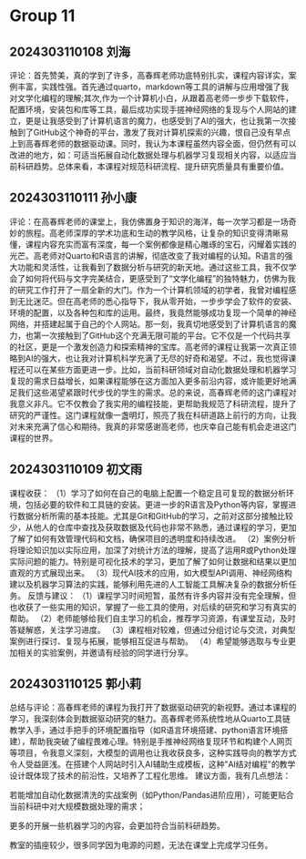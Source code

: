 # Group 11


## 2024303110108 刘海

评论：首先赞美，真的学到了许多，高春辉老师功底特别扎实，课程内容详实，案例丰富，实践性强。首先通过quarto，markdown等工具的讲解与应用增强了我对文学化编程的理解;其次,作为一个计算机小白，从跟着高老师一步步下载软件，配置环境，安装包和库等工具，最后成功实现手搓神经网络的复现与个人网站的建立，更是让我感受到了计算机语言的魔力，也感受到了AI的强大，也让我第一次接触到了GitHub这个神奇的平台，激发了我对计算机探索的兴趣，恨自己没有早点上到高春辉老师的数据驱动课。同时，我认为本课程虽然内容全面，但仍然有可以改进的地方，如：可适当拓展自动化数据处理与机器学习复现相关内容，以适应当前科研趋势。总体来看，本课程对规范科研流程、提升研究质量具有重要价值。

## 2024303110111 孙小康

评论：在高春辉老师的课堂上，我仿佛置身于知识的海洋，每一次学习都是一场奇妙的旅程。高老师深厚的学术功底和生动的教学风格，让复杂的知识变得清晰易懂，课程内容充实而富有深度，每一个案例都像是精心雕琢的宝石，闪耀着实践的光芒。高老师对Quarto和R语言的讲解，彻底改变了我对编程的认知。R语言的强大功能和灵活性，让我看到了数据分析与研究的新天地。通过这些工具，我不仅学会了如何将代码与文字完美结合，更感受到了“文学化编程”的独特魅力，仿佛为我的研究工作打开了一扇全新的大门。作为一个计算机领域的初学者，我曾对编程感到无比迷茫。但在高老师的悉心指导下，我从零开始，一步步学会了软件的安装、环境的配置，以及各种包和库的运用。最终，我竟然能够成功复现一个简单的神经网络，并搭建起属于自己的个人网站。那一刻，我真切地感受到了计算机语言的魔力，也第一次接触到了GitHub这个充满无限可能的平台。它不仅是一个代码共享的社区，更是一个激发创造力和探索精神的宝库。高老师的课程让我第一次真正领略到AI的强大，也让我对计算机科学充满了无尽的好奇和渴望。不过，我也觉得课程还可以在某些方面更进一步。比如，当前科研领域对自动化数据处理和机器学习复现的需求日益增长，如果课程能够在这方面加入更多前沿内容，或许能更好地满足我们这些渴望紧跟时代步伐的学生的需求。总的来说，高春辉老师的这门课程对我意义非凡。它不仅教会了我实用的编程技能，更帮助我规范了科研流程，提升了研究的严谨性。这门课程就像一盏明灯，照亮了我在科研道路上前行的方向，让我对未来充满了信心和期待。我真的非常感谢高老师，也庆幸自己能有机会走进这门课程的世界。


## 2024303110109 初文雨

课程收获：
（1）学习了如何在自己的电脑上配置一个稳定且可复现的数据分析环境，包括必要的软件和工具链的安装。更进一步的R语言及Python等内容，掌握进行数据分析所需的基本技能。尤其是Git和GitHub的学习，之前对这部分接触比较少，从他人的仓库中查找及获取数据及代码也非常不熟悉，通过课程的学习，更加了解了如何有效管理代码和文档，确保项目的透明度和持续改进。
（2）案例分析将理论知识加以实际应用，加深了对统计方法的理解，提高了运用R或Python处理实际问题的能力。特别是可视化技术的学习，更加了解了如何让数据和结果以更加直观的方式展现出来。
（3）现代AI技术的应用，如大模型API调用、神经网络构建以及机器学习算法的实践，能够利用先进的人工智能工具解决复杂的数据分析任务。
反馈与建议：
（1）课程学习时间短暂，虽然有许多内容并没有完全理解，但也收获了一些实用的知识，掌握了一些工具的使用，对后续的研究和学习有真实的帮助。
（2）老师能够给我们自主学习的机会，推荐学习资源，有课堂互动，及时答疑解惑，关注学习进度。
（3）课程相对较难，但通过分组讨论与交流，对典型案例进行探讨、复现与拓展，能够相互促进与帮助。
（4）希望能够选取与专业更加相关的实验案例，并邀请有经验的同学进行分享。

## 2024303110125 郭小莉

总结与评论：高春辉老师的课程为我打开了数据驱动研究的新视野。通过本课程的学习，我深刻体会到数据驱动研究的魅力。高春辉老师系统性地从Quarto工具链教学入手，通过手把手的环境配置指导（如R语言环境搭建、python语言环境搭建），帮助我突破了编程畏难心理。特别是手推神经网络复现环节和构建个人网页等项目，令我意义深刻，大模型的调用也让我收获良多，这种实践导向的教学方式令人受益匪浅。在搭建个人网站时引入AI辅助生成模板，这种"AI结对编程"的教学设计既体现了技术的前沿性，又培养了工程化思维。
建议方面，我有几点想法：

若能增加自动化数据清洗的实战案例（如Python/Pandas进阶应用），可能更贴合当前科研中对大规模数据处理的需求；

更多的开展一些机器学习的内容，会更加符合当前科研趋势。

教室的插座较少，很多同学因为电源的问题，无法在课堂上完成学习任务。


